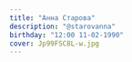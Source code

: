 ```yaml
---
title: "Анна Старова"
description: "@starovanna"
birthday: "12:00 11-02-1990"
cover: Jp99FSC8L-w.jpg
---
```

